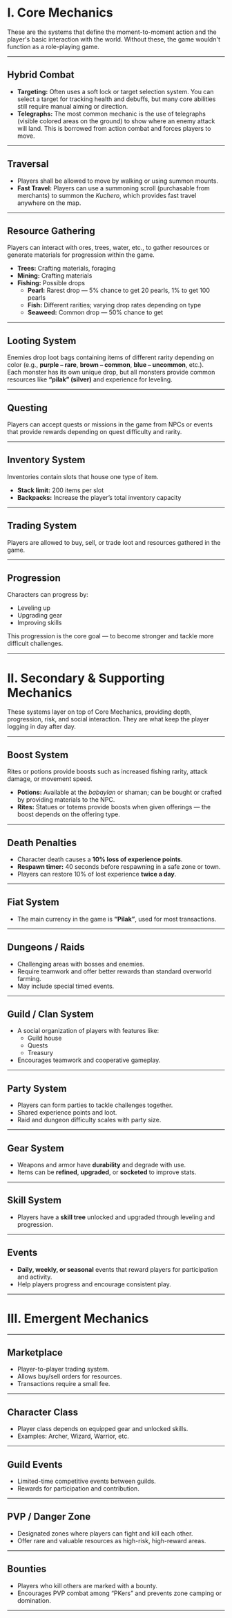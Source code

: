 # I. Core Mechanics

These are the systems that define the moment-to-moment action and the player's basic interaction with the world. Without these, the game wouldn't function as a role-playing game.

---

## **Hybrid Combat**

- **Targeting:** Often uses a soft lock or target selection system. You can select a target for tracking health and debuffs, but many core abilities still require manual aiming or direction.
- **Telegraphs:** The most common mechanic is the use of telegraphs (visible colored areas on the ground) to show where an enemy attack will land. This is borrowed from action combat and forces players to move.

---

## **Traversal**

- Players shall be allowed to move by walking or using summon mounts.
- **Fast Travel:** Players can use a summoning scroll (purchasable from merchants) to summon the *Kuchero*, which provides fast travel anywhere on the map.

---

## **Resource Gathering**

Players can interact with ores, trees, water, etc., to gather resources or generate materials for progression within the game.

- **Trees:** Crafting materials, foraging  
- **Mining:** Crafting materials  
- **Fishing:** Possible drops
  - **Pearl:** Rarest drop — 5% chance to get 20 pearls, 1% to get 100 pearls  
  - **Fish:** Different rarities; varying drop rates depending on type  
  - **Seaweed:** Common drop — 50% chance to get  

---

## **Looting System**

Enemies drop loot bags containing items of different rarity depending on color (e.g., **purple – rare**, **brown – common**, **blue – uncommon**, etc.).  
Each monster has its own unique drop, but all monsters provide common resources like **“pilak” (silver)** and experience for leveling.

---

## **Questing**

Players can accept quests or missions in the game from NPCs or events that provide rewards depending on quest difficulty and rarity.

---

## **Inventory System**

Inventories contain slots that house one type of item.  
- **Stack limit:** 200 items per slot  
- **Backpacks:** Increase the player’s total inventory capacity

---

## **Trading System**

Players are allowed to buy, sell, or trade loot and resources gathered in the game.

---

## **Progression**

Characters can progress by:
- Leveling up  
- Upgrading gear  
- Improving skills  

This progression is the core goal — to become stronger and tackle more difficult challenges.

---

# II. Secondary & Supporting Mechanics

These systems layer on top of Core Mechanics, providing depth, progression, risk, and social interaction. They are what keep the player logging in day after day.

---

## **Boost System**

Rites or potions provide boosts such as increased fishing rarity, attack damage, or movement speed.

- **Potions:** Available at the *babaylan* or shaman; can be bought or crafted by providing materials to the NPC.  
- **Rites:** Statues or totems provide boosts when given offerings — the boost depends on the offering type.

---

## **Death Penalties**

- Character death causes a **10% loss of experience points**.  
- **Respawn timer:** 40 seconds before respawning in a safe zone or town.  
- Players can restore 10% of lost experience **twice a day**.

---

## **Fiat System**

- The main currency in the game is **“Pilak”**, used for most transactions.

---

## **Dungeons / Raids**

- Challenging areas with bosses and enemies.  
- Require teamwork and offer better rewards than standard overworld farming.  
- May include special timed events.

---

## **Guild / Clan System**

- A social organization of players with features like:
  - Guild house  
  - Quests  
  - Treasury  
- Encourages teamwork and cooperative gameplay.

---

## **Party System**

- Players can form parties to tackle challenges together.  
- Shared experience points and loot.  
- Raid and dungeon difficulty scales with party size.

---

## **Gear System**

- Weapons and armor have **durability** and degrade with use.  
- Items can be **refined**, **upgraded**, or **socketed** to improve stats.

---

## **Skill System**

- Players have a **skill tree** unlocked and upgraded through leveling and progression.

---

## **Events**

- **Daily, weekly, or seasonal** events that reward players for participation and activity.  
- Help players progress and encourage consistent play.

---

# III. Emergent Mechanics

---

## **Marketplace**

- Player-to-player trading system.  
- Allows buy/sell orders for resources.  
- Transactions require a small fee.

---

## **Character Class**

- Player class depends on equipped gear and unlocked skills.  
- Examples: Archer, Wizard, Warrior, etc.

---

## **Guild Events**

- Limited-time competitive events between guilds.  
- Rewards for participation and contribution.

---

## **PVP / Danger Zone**

- Designated zones where players can fight and kill each other.  
- Offer rare and valuable resources as high-risk, high-reward areas.

---

## **Bounties**

- Players who kill others are marked with a bounty.  
- Encourages PVP combat among “PKers” and prevents zone camping or domination.

---
